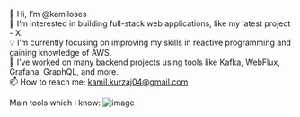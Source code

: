👋 Hi, I’m @kamiloses  
👀 I’m interested in building full-stack web applications, like my latest project - X.  
💡 I’m currently focusing on improving my skills in reactive programming and gaining knowledge of AWS.  
💞️ I’ve worked on many backend projects using tools like Kafka, WebFlux, Grafana, GraphQL, and more.     
📫 How to reach me: kamil.kurzaj04@gmail.com

Main tools which i know:
![image](https://github.com/user-attachments/assets/634031cb-eb39-40ba-a88b-a5da1a4a360d)
